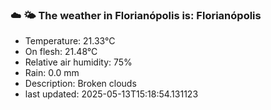 ### ☁️ 🌤️  The weather in Florianópolis is: Florianópolis

- Temperature: 21.33°C
- On flesh: 21.48°C
- Relative air humidity: 75%
- Rain: 0.0 mm
- Description: Broken clouds
- last updated: 2025-05-13T15:18:54.131123
